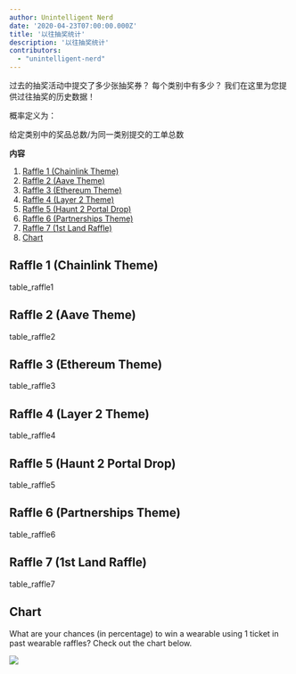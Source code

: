 ```yaml
---
author: Unintelligent Nerd
date: '2020-04-23T07:00:00.000Z'
title: '以往抽奖统计'
description: '以往抽奖统计'
contributors:
  - "unintelligent-nerd"
---
```


过去的抽奖活动中提交了多少张抽奖券？ 每个类别中有多少？ 我们在这里为您提供过往抽奖的历史数据！

概率定义为：

给定类别中的奖品总数/为同一类别提交的工单总数

<div class="contentsBox">

**内容**

<ol>
<li><a href=#raffle-1--chainlink-theme->Raffle 1 (Chainlink Theme)</a></li>
<li><a href=#raffle-2--aave-theme->Raffle 2 (Aave Theme)</a></li>
<li><a href=#raffle-3--ethereum-theme->Raffle 3 (Ethereum Theme)</a></li>
<li><a href=#raffle-4--layer-2-theme->Raffle 4 (Layer 2 Theme)</a></li>
<li><a href=#raffle-5--haunt-2-portal-drop->Raffle 5 (Haunt 2 Portal Drop)</a></li>
<li><a href=#raffle-6--partnerships-theme->Raffle 6 (Partnerships Theme)</a></li>
<li><a href=#raffle-7--1st-land-raffle->Raffle 7 (1st Land Raffle)</a></li>
<li><a href=#chart>Chart</a></li>
</ol>

</div>

## Raffle 1 (Chainlink Theme)
table_raffle1

## Raffle 2 (Aave Theme)
table_raffle2

## Raffle 3 (Ethereum Theme)
table_raffle3

## Raffle 4 (Layer 2 Theme)
table_raffle4

## Raffle 5 (Haunt 2 Portal Drop)
table_raffle5

## Raffle 6 (Partnerships Theme)
table_raffle6

## Raffle 7 (1st Land Raffle)
table_raffle7

## Chart

What are your chances (in percentage) to win a wearable using 1 ticket in past wearable raffles? Check out the chart below.

<img src="/raffles-stats/raffle-stats-chart.png" />